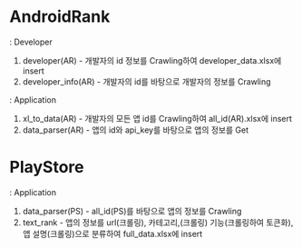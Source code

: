 # AndroidRank

: Developer
1. developer(AR) - 개발자의 id 정보를 Crawling하여 developer_data.xlsx에 insert
2. developer_info(AR) - 개발자의 id를 바탕으로 개발자의 정보를 Crawling

: Application
1. xl_to_data(AR) - 개발자의 모든 앱 id를 Crawling하여 all_id(AR).xlsx에 insert
2. data_parser(AR) - 앱의 id와 api_key를 바탕으로 앱의 정보를 Get



# PlayStore

: Application
1. data_parser(PS) - all_id(PS)를 바탕으로 앱의 정보를 Crawling
2. text_rank - 앱의 정보를 url(크롤링), 카테고리,(크롤링) 기능(크롤링하여 토큰화), 앱 설명(크롤링)으로 분류하여 full_data.xlsx에 insert
